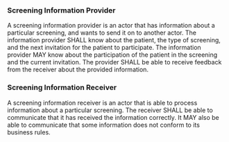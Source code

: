 ### Screening Information Provider ###

A screening information provider is an actor that has information about a particular screening, and wants to send it on to another actor.  The information provider SHALL know about the patient, the type of screening, and the next invitation for the patient to participate. The information provider MAY know about the participation of the patient in the screening and the current invitation. The provider SHALL be able to receive feedback from the receiver about the provided information.

### Screening Information Receiver ###

A screening information receiver is an actor that is able to process information about a particular screening. The receiver SHALL be able to communicate that it has received the information correctly. It MAY also be able to communicate that some information does not conform to its business rules.